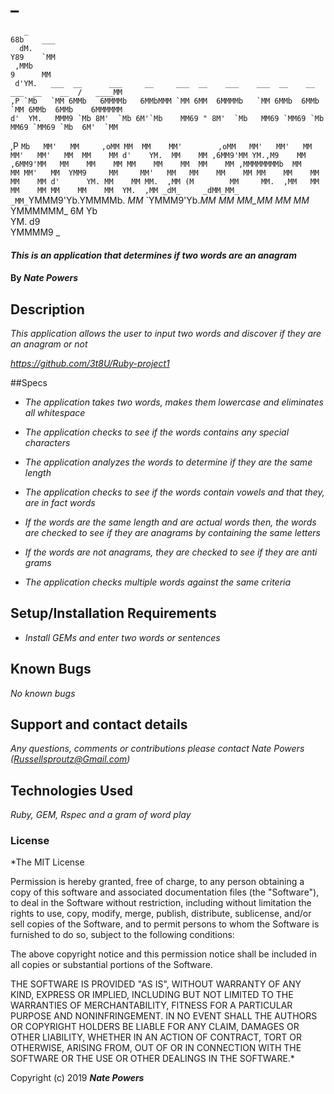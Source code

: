 # _                                                                                                    

       _                                                                                 68b    ___
      dM.                                                                                Y89    `MM
     ,MMb                                                                                 9      MM
     d'YM.   ___  __      ___     __     ___  __    ___    ___  __    __  ___  __    __  /   ____MM
    ,P `Mb   `MM 6MMb   6MMMMb   6MMbMMM `MM 6MM  6MMMMb   `MM 6MMb  6MMb `MM 6MMb  6MMb    6MMMMMM
    d'  YM.   MMM9 `Mb 8M'  `Mb 6M'`Mb    MM69 " 8M'  `Mb   MM69 `MM69 `Mb MM69 `MM69 `Mb  6M'  `MM
   ,P   `Mb   MM'   MM     ,oMM MM  MM    MM'        ,oMM   MM'   MM'   MM MM'   MM'   MM  MM    MM
   d'    YM.  MM    MM ,6MM9'MM YM.,M9    MM     ,6MM9'MM   MM    MM    MM MM    MM    MM  MM    MM
  ,MMMMMMMMb  MM    MM MM'   MM  YMM9     MM     MM'   MM   MM    MM    MM MM    MM    MM  MM    MM
  d'      YM. MM    MM MM.  ,MM (M        MM     MM.  ,MM   MM    MM    MM MM    MM    MM  YM.  ,MM
_dM_     _dMM_MM_  _MM_`YMMM9'Yb.YMMMMb. _MM_    `YMMM9'Yb._MM_  _MM_  _MM_MM_  _MM_  _MM_  YMMMMMM_
                                6M    Yb                                                            
                                YM.   d9                                                            
                                 YMMMM9                                                             _

#### _This is an application that determines if two words are an anagram_

#### By _**Nate Powers**_

## Description

_This application allows the user to input two words and discover if they are an anagram or not_

_https://github.com/3t8U/Ruby-project1_

##Specs

* _The application takes two words, makes them lowercase and eliminates all whitespace_

* _The application checks to see if the words contains any special characters_

* _The application analyzes the words to determine if they are the same length_

* _The application checks to see if the words contain vowels and that they, are in fact words_

* _If the words are the same length  and are actual words then, the words are checked to see if they are anagrams by containing the same letters_

* _If the words are not anagrams, they are checked to see if they are anti grams_

* _The application checks multiple words against the same criteria_



## Setup/Installation Requirements

* _Install GEMs and enter two words or sentences_


## Known Bugs

_No known bugs_

## Support and contact details

_Any questions, comments or contributions please contact Nate Powers (Russellsproutz@Gmail.com)_

## Technologies Used

_Ruby, GEM, Rspec and a gram of word play_

### License

*The MIT License


Permission is hereby granted, free of charge, to any person obtaining a copy
of this software and associated documentation files (the "Software"), to deal
in the Software without restriction, including without limitation the rights
to use, copy, modify, merge, publish, distribute, sublicense, and/or sell
copies of the Software, and to permit persons to whom the Software is
furnished to do so, subject to the following conditions:

The above copyright notice and this permission notice shall be included in
all copies or substantial portions of the Software.

THE SOFTWARE IS PROVIDED "AS IS", WITHOUT WARRANTY OF ANY KIND, EXPRESS OR
IMPLIED, INCLUDING BUT NOT LIMITED TO THE WARRANTIES OF MERCHANTABILITY,
FITNESS FOR A PARTICULAR PURPOSE AND NONINFRINGEMENT. IN NO EVENT SHALL THE
AUTHORS OR COPYRIGHT HOLDERS BE LIABLE FOR ANY CLAIM, DAMAGES OR OTHER
LIABILITY, WHETHER IN AN ACTION OF CONTRACT, TORT OR OTHERWISE, ARISING FROM,
OUT OF OR IN CONNECTION WITH THE SOFTWARE OR THE USE OR OTHER DEALINGS IN
THE SOFTWARE.*

Copyright (c) 2019 **_Nate Powers_**
